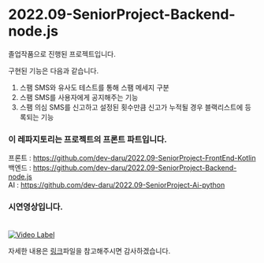 # 2022.09-SeniorProject-Backend-node.js

졸업작품으로 진행된 프로젝트입니다.

구현된 기능은 다음과 같습니다.

1. 스팸 SMS와 유사도 테스트를 통해 스팸 메세지 구분
2. 스팸 SMS를 사용자에게 공지해주는 기능
3. 스팸 의심 SMS를 신고하고 설정된 횟수만큼 신고가 누적될 경우 블랙리스트에 등록되는 기능

### 이 레파지토리는 프로젝트의 프론트 파트입니다.

프론트 : https://github.com/dev-daru/2022.09-SeniorProject-FrontEnd-Kotlin<br>
백엔드 : https://github.com/dev-daru/2022.09-SeniorProject-Backend-node.js<br>
AI : https://github.com/dev-daru/2022.09-SeniorProject-Ai-python<br>

### 시연영상입니다.<br><br>
[![Video Label](http://img.youtube.com/vi/RctHAG5oD1M/0.jpg)](https://www.youtube.com/watch?v=RctHAG5oD1M)

자세한 내용은 [링크](https://github.com/SeniorProjectHoseo2022/Backend/blob/main/report.pdf)파일을 참고해주시면 감사하겠습니다.

